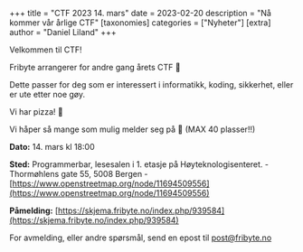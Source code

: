 +++
title = "CTF 2023 14. mars"
date = 2023-02-20
description = "Nå kommer vår årlige CTF"
[taxonomies]
categories = ["Nyheter"]
[extra]
author = "Daniel Liland"
+++

Velkommen til CTF!

Fribyte arrangerer for andre gang årets CTF 🚩

Dette passer for deg som er interessert i informatikk, koding, sikkerhet, eller
er ute etter noe gøy.

Vi har pizza! 🍕

Vi håper så mange som mulig melder seg på 🫶 (MAX 40 plasser!!)

**Dato:** 14. mars kl 18:00

**Sted:** Programmerbar, lesesalen i 1. etasje på Høyteknologisenteret. -
Thormøhlens gate 55, 5008 Bergen -
[https://www.openstreetmap.org/node/11694509556](https://www.openstreetmap.org/node/11694509556)

**Påmelding:**
[https://skjema.fribyte.no/index.php/939584](https://skjema.fribyte.no/index.php/939584)

For avmelding, eller andre spørsmål, send en epost til post@fribyte.no
